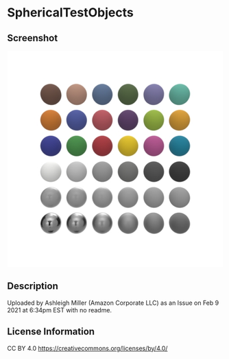 # SphericalTestObjects

## Screenshot

![screenshot](screenshot/screenshot.jpg)

## Description

Uploaded by Ashleigh Miller (Amazon Corporate LLC) as an Issue on Feb 9 2021 at 6:34pm EST with no readme.

## License Information

CC BY 4.0 https://creativecommons.org/licenses/by/4.0/